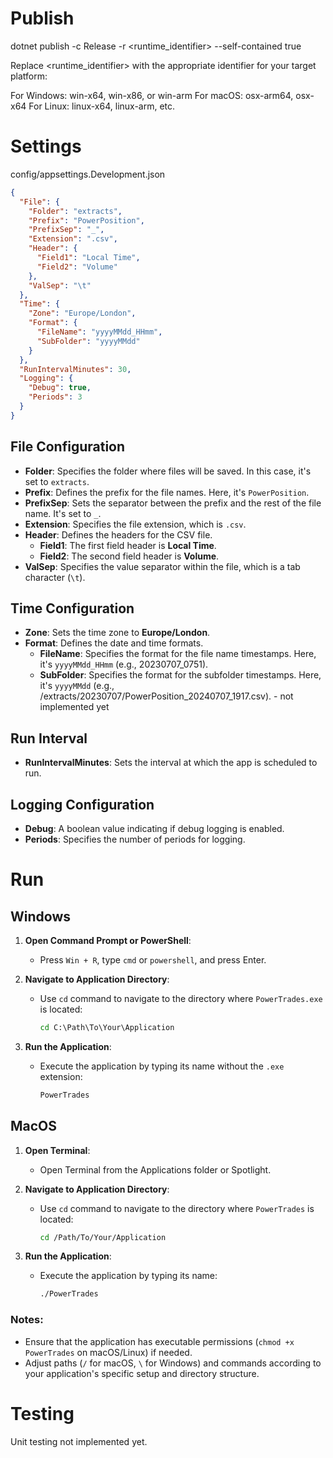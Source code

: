 # Publish

dotnet publish -c Release -r <runtime_identifier> --self-contained true

Replace <runtime_identifier> with the appropriate identifier for your target platform:

For Windows: win-x64, win-x86, or win-arm
For macOS: osx-arm64, osx-x64
For Linux: linux-x64, linux-arm, etc.

# Settings

config/appsettings.Development.json

```json
{
  "File": {
    "Folder": "extracts",
    "Prefix": "PowerPosition",
    "PrefixSep": "_",
    "Extension": ".csv",
    "Header": {
      "Field1": "Local Time",
      "Field2": "Volume"
    },
    "ValSep": "\t"
  },
  "Time": {
    "Zone": "Europe/London",
    "Format": {
      "FileName": "yyyyMMdd_HHmm",
      "SubFolder": "yyyyMMdd"
    }
  },
  "RunIntervalMinutes": 30,
  "Logging": {
    "Debug": true,
    "Periods": 3
  }
}
```

## File Configuration
- **Folder**: Specifies the folder where files will be saved. In this case, it's set to `extracts`.
- **Prefix**: Defines the prefix for the file names. Here, it's `PowerPosition`.
- **PrefixSep**: Sets the separator between the prefix and the rest of the file name. It's set to `_`.
- **Extension**: Specifies the file extension, which is `.csv`.
- **Header**: Defines the headers for the CSV file.
  - **Field1**: The first field header is **Local Time**.
  - **Field2**: The second field header is **Volume**.
- **ValSep**: Specifies the value separator within the file, which is a tab character (`\t`).

## Time Configuration
- **Zone**: Sets the time zone to **Europe/London**.
- **Format**: Defines the date and time formats.
  - **FileName**: Specifies the format for the file name timestamps. Here, it's `yyyyMMdd_HHmm` (e.g., 20230707_0751).
  - **SubFolder**: Specifies the format for the subfolder timestamps. Here, it's `yyyyMMdd` (e.g., /extracts/20230707/PowerPosition_20240707_1917.csv). - not implemented yet

## Run Interval
- **RunIntervalMinutes**: Sets the interval at which the app is scheduled to run. 

## Logging Configuration
- **Debug**: A boolean value indicating if debug logging is enabled.
- **Periods**: Specifies the number of periods for logging.


# Run

## Windows

1. **Open Command Prompt or PowerShell**:
   - Press `Win + R`, type `cmd` or `powershell`, and press Enter.

2. **Navigate to Application Directory**:
   - Use `cd` command to navigate to the directory where `PowerTrades.exe` is located:
     ```cmd
     cd C:\Path\To\Your\Application
     ```

3. **Run the Application**:
   - Execute the application by typing its name without the `.exe` extension:
     ```cmd
     PowerTrades
     ```

## MacOS

1. **Open Terminal**:
   - Open Terminal from the Applications folder or Spotlight.

2. **Navigate to Application Directory**:
   - Use `cd` command to navigate to the directory where `PowerTrades` is located:
     ```bash
     cd /Path/To/Your/Application
     ```

3. **Run the Application**:
   - Execute the application by typing its name:
     ```bash
     ./PowerTrades
     ```

### Notes:
- Ensure that the application has executable permissions (`chmod +x PowerTrades` on macOS/Linux) if needed.
- Adjust paths (`/` for macOS, `\` for Windows) and commands according to your application's specific setup and directory structure.

# Testing

Unit testing not implemented yet.